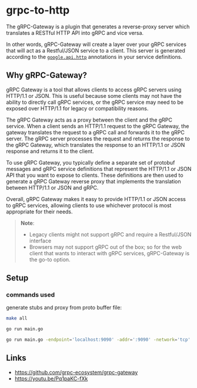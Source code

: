 # grpc-to-http
The gRPC-Gateway is a plugin that generates a reverse-proxy server which translates a RESTful HTTP API into gRPC and vice versa.

In other words, gRPC-Gateway will create a layer over your gRPC services that will act as a Restful/JSON service to a client. This server is generated according to the [`google.api.http`](https://github.com/googleapis/googleapis/blob/master/google/api/http.proto#L46) annotations in your service definitions.

## Why gRPC-Gateway?
gRPC Gateway is a tool that allows clients to access gRPC servers using HTTP/1.1 or JSON. This is useful because some clients may not have the ability to directly call gRPC services, or the gRPC service may need to be exposed over HTTP/1.1 for legacy or compatibility reasons.

The gRPC Gateway acts as a proxy between the client and the gRPC service. When a client sends an HTTP/1.1 request to the gRPC Gateway, the gateway translates the request to a gRPC call and forwards it to the gRPC server. The gRPC server processes the request and returns the response to the gRPC Gateway, which translates the response to an HTTP/1.1 or JSON response and returns it to the client.

To use gRPC Gateway, you typically define a separate set of protobuf messages and gRPC service definitions that represent the HTTP/1.1 or JSON API that you want to expose to clients. These definitions are then used to generate a gRPC Gateway reverse proxy that implements the translation between HTTP/1.1 or JSON and gRPC.

Overall, gRPC Gateway makes it easy to provide HTTP/1.1 or JSON access to gRPC services, allowing clients to use whichever protocol is most appropriate for their needs.

>**Note**:  
>* Legacy clients might not support gRPC and require a Restful/JSON interface
>* Browsers may not support gRPC out of the box; so for the web client that wants to interact with gRPC services, gRPC-Gateway is the go-to option.

## Setup
### commands used
generate stubs and proxy from proto buffer file:
```sh
make all
```

```sh
go run main.go
```

```sh
go run main.go -endpoint='localhost:9090' -addr=':9090' -network='tcp'
```

## Links
* https://github.com/grpc-ecosystem/grpc-gateway
* https://youtu.be/Pq1paKC-fXk
